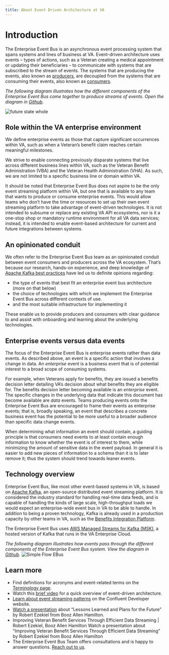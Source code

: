 ```yaml
---
title: About Event Driven Architecture at VA
---
```


# Introduction
The Enterprise Event Bus is an asynchronous event processing system that spans systems and lines of business at VA. Event-driven architecture uses events – types of actions, such as a Veteran creating a medical appointment or updating their beneficiaries – to communicate with systems that are subscribed to the stream of events. The systems that are producing the events, also known as [producers](https://department-of-veterans-affairs.github.io/ves-event-bus-developer-portal/produce-events/), are decoupled from the systems that are consuming their events, also known as [consumers](https://department-of-veterans-affairs.github.io/ves-event-bus-developer-portal/consume-events/).

_The following diagram illustrates how the different components of the Enterprise Event Bus come together to produce streams of events. Open the diagram in [Github](https://github.com/department-of-veterans-affairs/VES/blob/master/research/Event%20Bus/Diagrams/future%20state%20whole.png)._

![future state whole](https://github.com/department-of-veterans-affairs/ves-event-bus-developer-portal/assets/95644573/f0dfe62a-8509-459c-bd9a-074e0babb22b)


## Role within the VA enterprise environment

We define enterprise events as those that capture significant occurrences within VA, such as when a Veteran’s benefit claim reaches certain meaningful milestones.

We strive to enable connecting previously disparate systems that live across different business lines within VA, such as the Veteran Benefit Administration (VBA) and the Veteran Health Administration (VHA). As such, we are not limited to a specific business line or domain within VA.

It should be noted that Enterprise Event Bus does not aspire to be the only event streaming platform within VA, but one that is available to any team that wants to produce or consume enterprise events. This would allow teams who don’t have the time or resources to set up their own event streaming platform to take advantage of event-driven technologies. It is not intended to subsume or replace any existing VA API ecosystems, nor is it a one-stop shop or mandatory runtime environment for all VA data services; instead, it is intended to enable event-based architecture for current and future integrations between systems.

## An opinionated conduit

We often refer to the Enterprise Event Bus team as an opinionated conduit between event consumers and producers across the VA ecosystem. That’s because our research, hands-on experience, and deep knowledge of [Apache Kafka best practices](https://github.com/department-of-veterans-affairs/VES/blob/master/research/Event%20Bus/ADR/ADR%20event%20design.md) have led us to definite opinions regarding:
- the type of events that best fit an enterprise event bus architecture (more on that below)
- the choice of technologies with which we implement the Enterprise Event Bus across different contexts of use. 
- and the most suitable infrastructure for implementing it 

These enable us to provide producers and consumers with clear guidance to and assist with onboarding and learning about the underlying technologies.

## Enterprise events versus data events

The focus of the Enterprise Event Bus is enterprise events rather than data events. As described above, an event is a specific action that involves a change in data. An _enterprise_ event is a business event that is of potential interest to a broad scope of consuming systems. 

For example, when Veterans apply for benefits, they are issued a benefits decision letter detailing VA’s decision about what benefits they are eligible for. The benefits decision letter becoming available is an _enterprise_ event. The specific changes in the underlying data that indicate this document has become available are _data_ events. Teams producing events onto the Enterprise Event Bus are encouraged to frame their events as enterprise events; that is, broadly speaking, an event that describes a concrete business event has the potential to be more useful to a broader audience than specific data change events. 

When determining what information an event should contain, a guiding principle is that consumers need events to at least contain enough information to know whether the event is of interest to them, while minimizing the amount of sensitive data in the event payload. In general it is easier to add new pieces of information to a schema than it is to later remove it; thus the system should trend towards leaner events.

##  Technology overview

Enterprise Event Bus, like most other event-based systems in VA, is based on [Apache Kafka](https://kafka.apache.org/), an open-source distributed event streaming platform. It is considered the industry standard for handling real-time data feeds, and is capable of handling the kinds of large scale, high-throughput loads we would expect an enterprise-wide event bus in VA to be able to handle. In addition to being a proven technology, Kafka is already used in a production capacity by other teams in VA, such as the [Benefits Integration Platform](https://confluence.devops.va.gov/pages/viewpage.action?spaceKey=VAExternal&title=Benefits+Integration+Events).

The Enterprise Event Bus uses [AWS Managed Streams for Kafka (MSK)](https://docs.aws.amazon.com/msk/index.html), a hosted version of Kafka that runs in the VA Enterprise Cloud. 

_The following diagram illustrates how events pass through the different components of the Enterprise Event Bus system. View the diagram in [Github](https://github.com/department-of-veterans-affairs/VES/blob/master/research/Event%20Bus/Diagrams/Data%20Flow.jpeg)._
![Simple Flow EBus](https://github.com/department-of-veterans-affairs/ves-event-bus-developer-portal/assets/95644573/61c8f134-7228-4735-b9df-c0e1985d9eaa)

## Learn more
- Find definitions for acronyms and event-related terms on the [Terminology page](./terminology.md).
- Watch this [brief video](https://www.youtube.com/watch?v=R6tUoxx2gVY) for a quick overview of event-driven architecture.
- [Learn about event streaming patterns](https://developer.confluent.io/patterns/) on the Confluent Developer website.
- [Watch a presentation](https://www.confluent.io/events/kafka-summit-americas-2021/improving-veteran-benefit-services-through-efficient-data-streaming/) about “Lessons Learned and Plans for the Future” by Robert Ezekiel from Booz Allen Hamilton.
- Improving Veteran Benefit Services Through Efficient Data Streaming | Robert Ezekiel, Booz Allen Hamilton Watch a presentation about “Improving Veteran Benefit Services Through Efficient Data Streaming” by Robert Ezekiel from Booz Allen Hamilton
- The Enterprise Event Bus Team offers consultations and is happy to answer questions. [Reach out to us](./get-support.md).
